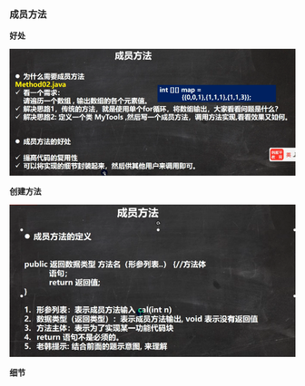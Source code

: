 ### 成员方法
**好处**

![输入图片说明](/imgs/2024-07-11/4ifPEBtDmsbtfHsF.png)

**创建方法**

![输入图片说明](/imgs/2024-07-11/OCr33gKSlC6XOCfZ.png)

**细节**


<!--stackedit_data:
eyJoaXN0b3J5IjpbOTY3ODYwNDYyLC0yMDg4NzQ2NjEyXX0=
-->